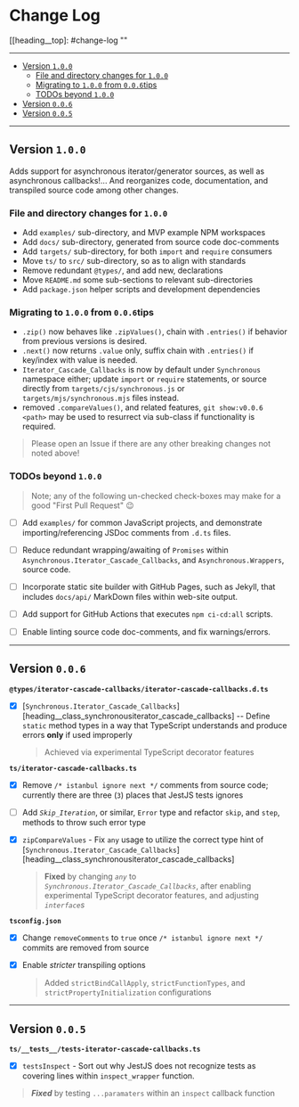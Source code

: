 # Change Log
[[heading__top]: #change-log ""


---


- [Version `1.0.0`][heading__version_100]
  - [File and directory changes for `1.0.0`][heading__file_and_directory_changes_for_100]
  - [Migrating to `1.0.0` from `0.0.6`tips][heading__migrating_from_006_tips]
  - [TODOs beyond `1.0.0`][heading__todos_beyond_100]
- [Version `0.0.6`][heading__version_006]
- [Version `0.0.5`][heading__version_005]


---


## Version `1.0.0`
[heading__version_100]: #version-100


Adds support for asynchronous iterator/generator sources, as well as
asynchronous callbacks!...  And reorganizes code, documentation, and transpiled
source code among other changes.


### File and directory changes for `1.0.0`
[heading__file_and_directory_changes_for_100]: #file-and-directory-changes-for-100


- Add `examples/` sub-directory, and MVP example NPM workspaces
- Add `docs/` sub-directory, generated from source code doc-comments
- Add `targets/` sub-directory, for both `import` and `require` consumers
- Move `ts/` to `src/` sub-directory, so as to align with standards
- Remove redundant `@types/`, and add new, declarations
- Move `README.md` some sub-sections to relevant sub-directories
- Add `package.json` helper scripts and development dependencies


### Migrating to `1.0.0` from `0.0.6`tips
[heading__migrating_from_006_tips]: #migrating-from-006-tips


- `.zip()` now behaves like `.zipValues()`, chain with `.entries()` if behavior
  from previous versions is desired.
- `.next()` now returns `.value` only, suffix chain with `.entries()` if
  key/index with value is needed.
- `Iterator_Cascade_Callbacks` is now by default under `Synchronous` namespace
  either; update `import` or `require` statements, or source directly from
  `targets/cjs/synchronous.js` or `targets/mjs/synchronous.mjs` files instead.
- removed `.compareValues()`, and related features, `git show:v0.0.6 <path>`
  may be used to resurrect via sub-class if functionality is required.

> Please open an Issue if there are any other breaking changes not noted above!


### TODOs beyond `1.0.0`
[heading__todos_beyond_100]: #todos-beyond-100


> Note; any of the following un-checked check-boxes may make for a good "First
> Pull Request" :wink:

- [ ] Add `examples/` for common JavaScript projects, and demonstrate
  importing/referencing JSDoc comments from `.d.ts` files.
- [ ] Reduce redundant wrapping/awaiting of `Promises` within
  `Asynchronous.Iterator_Cascade_Callbacks`, and `Asynchronous.Wrappers`,
  source code.
- [ ] Incorporate static site builder with GitHub Pages, such as Jekyll, that
  includes `docs/api/` MarkDown files within web-site output.
- [ ] Add support for GitHub Actions that executes `npm ci-cd:all` scripts.
- [ ] Enable linting source code doc-comments, and fix warnings/errors.


______



## Version `0.0.6`
[heading__version_006]: #version-006


**`@types/iterator-cascade-callbacks/iterator-cascade-callbacks.d.ts`**


- [X] [`Synchronous.Iterator_Cascade_Callbacks`][heading__class_synchronousiterator_cascade_callbacks]
  -- Define `static` method types in a way that TypeScript understands and
  produce errors **only** if used improperly
   > Achieved via experimental TypeScript decorator features


**`ts/iterator-cascade-callbacks.ts`**


- [X] Remove `/* istanbul ignore next */` comments from source code; currently
  there are three (`3`) places that JestJS tests ignores

- [ ] Add _`Skip_Iteration`_, or similar, `Error` type and refactor `skip`, and
  `step`, methods to throw such error type

- [X] `zipCompareValues` - Fix `any` usage to utilize the correct type hint of
  [`Synchronous.Iterator_Cascade_Callbacks`][heading__class_synchronousiterator_cascade_callbacks]
   > **Fixed** by changing _`any`_ to _`Synchronous.Iterator_Cascade_Callbacks`_, after
   > enabling experimental TypeScript decorator features, and adjusting
   > _`interface`s_


**`tsconfig.json`**


- [X] Change `removeComments` to `true` once `/* istanbul ignore next */`
  commits are removed from source

- [X] Enable _stricter_ transpiling options
   > Added `strictBindCallApply`, `strictFunctionTypes`, and
   > `strictPropertyInitialization` configurations


______


## Version `0.0.5`
[heading__version_005]: #version-005


**`ts/__tests__/tests-iterator-cascade-callbacks.ts`**


- [X] `testsInspect` - Sort out why JestJS does not recognize tests as covering
  lines within `inspect_wrapper` function.

> _**Fixed**_ by testing `...paramaters` within an `inspect` callback function

